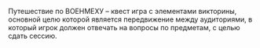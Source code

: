 Путешествие по ВОЕНМЕХУ – квест игра с элементами викторины, основной целю которой является передвижение между аудиториями, в который игрок должен отвечать на вопросы по предметам, с целью сдать сессию.
